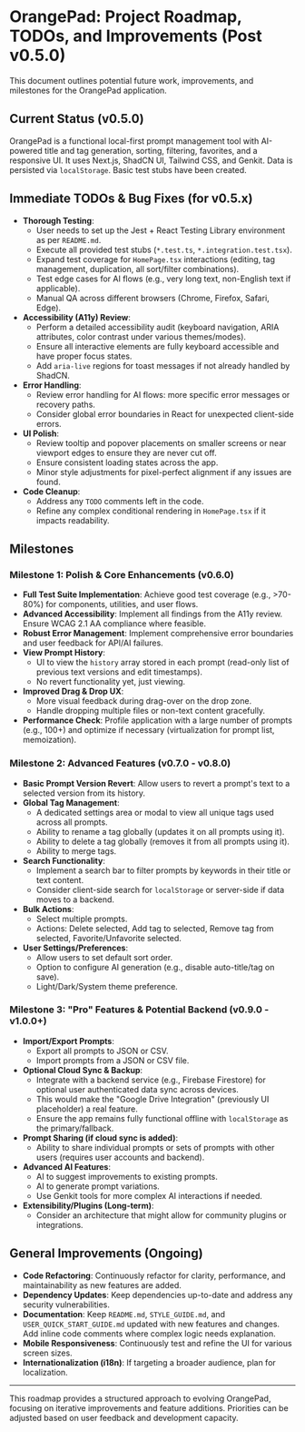 
# OrangePad: Project Roadmap, TODOs, and Improvements (Post v0.5.0)

This document outlines potential future work, improvements, and milestones for the OrangePad application.

## Current Status (v0.5.0)
OrangePad is a functional local-first prompt management tool with AI-powered title and tag generation, sorting, filtering, favorites, and a responsive UI. It uses Next.js, ShadCN UI, Tailwind CSS, and Genkit. Data is persisted via `localStorage`. Basic test stubs have been created.

## Immediate TODOs & Bug Fixes (for v0.5.x)

*   **Thorough Testing**:
    *   User needs to set up the Jest + React Testing Library environment as per `README.md`.
    *   Execute all provided test stubs (`*.test.ts`, `*.integration.test.tsx`).
    *   Expand test coverage for `HomePage.tsx` interactions (editing, tag management, duplication, all sort/filter combinations).
    *   Test edge cases for AI flows (e.g., very long text, non-English text if applicable).
    *   Manual QA across different browsers (Chrome, Firefox, Safari, Edge).
*   **Accessibility (A11y) Review**:
    *   Perform a detailed accessibility audit (keyboard navigation, ARIA attributes, color contrast under various themes/modes).
    *   Ensure all interactive elements are fully keyboard accessible and have proper focus states.
    *   Add `aria-live` regions for toast messages if not already handled by ShadCN.
*   **Error Handling**:
    *   Review error handling for AI flows: more specific error messages or recovery paths.
    *   Consider global error boundaries in React for unexpected client-side errors.
*   **UI Polish**:
    *   Review tooltip and popover placements on smaller screens or near viewport edges to ensure they are never cut off.
    *   Ensure consistent loading states across the app.
    *   Minor style adjustments for pixel-perfect alignment if any issues are found.
*   **Code Cleanup**:
    *   Address any `TODO` comments left in the code.
    *   Refine any complex conditional rendering in `HomePage.tsx` if it impacts readability.

## Milestones

### Milestone 1: Polish & Core Enhancements (v0.6.0)

*   **Full Test Suite Implementation**: Achieve good test coverage (e.g., >70-80%) for components, utilities, and user flows.
*   **Advanced Accessibility**: Implement all findings from the A11y review. Ensure WCAG 2.1 AA compliance where feasible.
*   **Robust Error Management**: Implement comprehensive error boundaries and user feedback for API/AI failures.
*   **View Prompt History**:
    *   UI to view the `history` array stored in each prompt (read-only list of previous text versions and edit timestamps).
    *   No revert functionality yet, just viewing.
*   **Improved Drag & Drop UX**:
    *   More visual feedback during drag-over on the drop zone.
    *   Handle dropping multiple files or non-text content gracefully.
*   **Performance Check**: Profile application with a large number of prompts (e.g., 100+) and optimize if necessary (virtualization for prompt list, memoization).

### Milestone 2: Advanced Features (v0.7.0 - v0.8.0)

*   **Basic Prompt Version Revert**: Allow users to revert a prompt's text to a selected version from its history.
*   **Global Tag Management**:
    *   A dedicated settings area or modal to view all unique tags used across all prompts.
    *   Ability to rename a tag globally (updates it on all prompts using it).
    *   Ability to delete a tag globally (removes it from all prompts using it).
    *   Ability to merge tags.
*   **Search Functionality**:
    *   Implement a search bar to filter prompts by keywords in their title or text content.
    *   Consider client-side search for `localStorage` or server-side if data moves to a backend.
*   **Bulk Actions**:
    *   Select multiple prompts.
    *   Actions: Delete selected, Add tag to selected, Remove tag from selected, Favorite/Unfavorite selected.
*   **User Settings/Preferences**:
    *   Allow users to set default sort order.
    *   Option to configure AI generation (e.g., disable auto-title/tag on save).
    *   Light/Dark/System theme preference.

### Milestone 3: "Pro" Features & Potential Backend (v0.9.0 - v1.0.0+)

*   **Import/Export Prompts**:
    *   Export all prompts to JSON or CSV.
    *   Import prompts from a JSON or CSV file.
*   **Optional Cloud Sync & Backup**:
    *   Integrate with a backend service (e.g., Firebase Firestore) for optional user authenticated data sync across devices.
    *   This would make the "Google Drive Integration" (previously UI placeholder) a real feature.
    *   Ensure the app remains fully functional offline with `localStorage` as the primary/fallback.
*   **Prompt Sharing (if cloud sync is added)**:
    *   Ability to share individual prompts or sets of prompts with other users (requires user accounts and backend).
*   **Advanced AI Features**:
    *   AI to suggest improvements to existing prompts.
    *   AI to generate prompt variations.
    *   Use Genkit tools for more complex AI interactions if needed.
*   **Extensibility/Plugins (Long-term)**:
    *   Consider an architecture that might allow for community plugins or integrations.

## General Improvements (Ongoing)

*   **Code Refactoring**: Continuously refactor for clarity, performance, and maintainability as new features are added.
*   **Dependency Updates**: Keep dependencies up-to-date and address any security vulnerabilities.
*   **Documentation**: Keep `README.md`, `STYLE_GUIDE.md`, and `USER_QUICK_START_GUIDE.md` updated with new features and changes. Add inline code comments where complex logic needs explanation.
*   **Mobile Responsiveness**: Continuously test and refine the UI for various screen sizes.
*   **Internationalization (i18n)**: If targeting a broader audience, plan for localization.

---
This roadmap provides a structured approach to evolving OrangePad, focusing on iterative improvements and feature additions.
Priorities can be adjusted based on user feedback and development capacity.

    